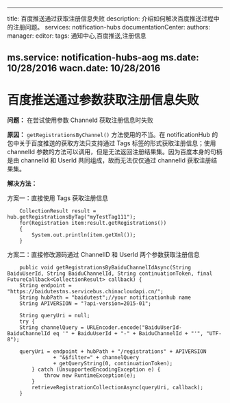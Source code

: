 
---
title: 百度推送通过获取注册信息失败
description: 介绍如何解决百度推送过程中的注册问题。
services: notification-hubs
documentationCenter: 
authors: 
manager: 
editor: 
tags: 通知中心,百度推送,注册信息

ms.service: notification-hubs-aog
ms.date: 10/28/2016
wacn.date: 10/28/2016
---

# 百度推送通过参数获取注册信息失败 #

**问题：** 在尝试使用参数 ChanneId 获取注册信息时失败

**原因：** `getRegistrationsByChannel()` 方法使用的不当。在 notificationHub 的包中关于百度推送的获取方法只支持通过 Tags 标签的形式获取注册信息；使用 channelId 参数的方法可以调用，但是无法返回注册结果集。因为百度本身的句柄是由 channelId 和 UserId 共同组成，故而无法仅仅通过 channelId 获取注册结果集。

**解决方法：**

方案一：直接使用 Tags 获取注册信息

        CollectionResult result = hub.getRegistrationsByTag("myTestTag111");
        for(Registration item:result.getRegistrations())
        {
            System.out.println(item.getXml());
        }

方案二：直接修改源码通过 ChannelID 和 UserId 两个参数获取注册信息

        public void getRegistrationsByBaiduChannelIdAsync(String BaiduUserId, String BaiduChannelId, String continuationToken, final FutureCallback<CollectionResult> callback) {
        String endpoint = "https://baidutestns.servicebus.chinacloudapi.cn/";
        String hubPath = "baidutest";//your notificationhub name
        String APIVERSION = "?api-version=2015-01";

        String queryUri = null;
        try {
        String channelQuery = URLEncoder.encode("BaiduUserId-BaiduChannelId eq '" + BaiduUserId + "-" + BaiduChannelId + "'", "UTF-8");

        queryUri = endpoint + hubPath + "/registrations" + APIVERSION
                   + "&$filter=" + channelQuery
                   + getQueryString(0, continuationToken);
            } catch (UnsupportedEncodingException e) {
                throw new RuntimeException(e);
            }
            retrieveRegistrationCollectionAsync(queryUri, callback);
        }

